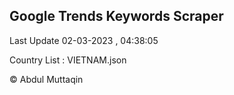 

## Google Trends Keywords Scraper 
 
Last Update 02-03-2023 , 04:38:05

Country List :
VIETNAM.json



© Abdul Muttaqin 
